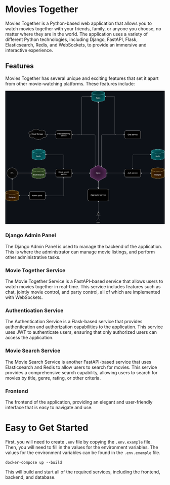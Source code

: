 # Movies Together

Movies Together is a Python-based web application that allows you to watch movies together with your friends, family, or anyone you choose, no matter where they are in the world. The application uses a variety of different Python technologies, including Django, FastAPI, Flask, Elasticsearch, Redis, and WebSockets, to provide an immersive and interactive experience.

## Features
Movies Together has several unique and exciting features that set it apart from other movie-watching platforms. These features include:

![img](examples/Architecture.png)


### Django Admin Panel
The Django Admin Panel is used to manage the backend of the application. This is where the administrator can manage movie listings, and perform other administrative tasks.

### Movie Together Service
The Movie Together Service is a FastAPI-based service that allows users to watch movies together in real-time. This service includes features such as chat, jointly movie control, and party control, all of which are implemented with WebSockets.

### Authentication Service
The Authentication Service is a Flask-based service that provides authentication and authorization capabilities to the application. This service uses JWT to authenticate users, ensuring that only authorized users can access the application.

### Movie Search Service
The Movie Search Service is another FastAPI-based service that uses Elasticsearch and Redis to allow users to search for movies. This service provides a comprehensive search capability, allowing users to search for movies by title, genre, rating, or other criteria.

### Frontend
The frontend of the application, providing an elegant and user-friendly interface that is easy to navigate and use.

# Easy to Get Started
First, you will need to create `.env` file by copying the `.env.example` file. Then, you will need to fill in the values for the environment variables. The values for the environment variables can be found in the `.env.example` file.

```console
docker-compose up --build
``` 
This will build and start all of the required services, including the frontend, backend, and database.